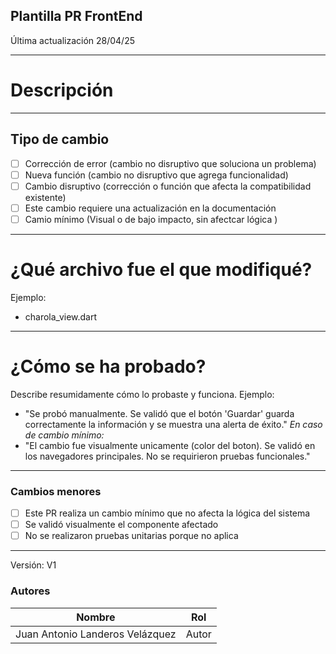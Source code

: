 
## Plantilla PR FrontEnd

Última actualización 28/04/25

---

# Descripción

---

## Tipo de cambio

- [ ] Corrección de error (cambio no disruptivo que soluciona un problema)
- [ ] Nueva función (cambio no disruptivo que agrega funcionalidad)
- [ ] Cambio disruptivo (corrección o función que afecta la compatibilidad existente)
- [ ] Este cambio requiere una actualización en la documentación
- [ ] Camio mínimo (Visual o de bajo impacto, sin afectcar lógica )

---

# ¿Qué archivo fue el que modifiqué?

Ejemplo:

- charola_view.dart

---

# ¿Cómo se ha probado?

Describe resumidamente cómo lo probaste y funciona. Ejemplo:

- "Se probó manualmente. Se validó que el botón 'Guardar' guarda correctamente la información y se muestra una alerta de éxito."
  _En caso de cambio mínimo:_
- "El cambio fue visualmente unicamente (color del boton). Se validó en los navegadores principales. No se requirieron pruebas funcionales."

---

### Cambios menores

- [ ] Este PR realiza un cambio mínimo que no afecta la lógica del sistema
- [ ] Se validó visualmente el componente afectado
- [ ] No se realizaron pruebas unitarias porque no aplica

---

Versión: V1
### Autores

| Nombre                         | Rol   |
| ------------------------------ | ----- |
| Juan Antonio Landeros Velázquez          | Autor |
